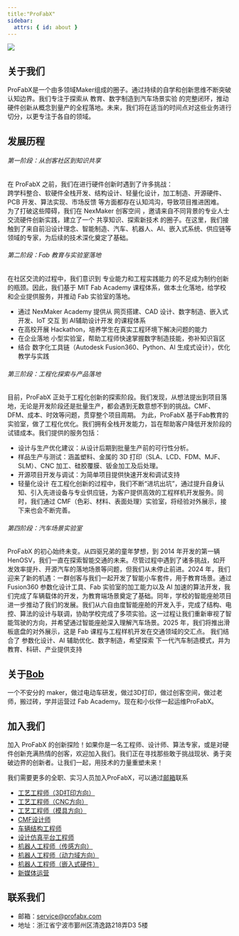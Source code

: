 ```yaml
---
title:"ProFabX"
sidebar:
  attrs: { id: about }
---
```





![](https://nexmaker-profabx.oss-cn-hangzhou.aliyuncs.com/img/whatwedozh.001.png)





## 关于我们
ProFabX是一个由多领域Maker组成的圈子。通过持续的自学和创新思维不断突破认知边界。我们专注于探索从 教育、数字制造到汽车场景实验 的完整闭环，推动硬件创新从概念到量产的全程落地。未来，我们将在适当的时间点对这些业务进行切分，以更专注于各自的领域。

## 发展历程
###### 第一阶段：从创客社区到知识共享
在 ProFabX 之前，我们在进行硬件创新时遇到了许多挑战：  
跨学科整合、软硬件全栈开发、结构设计、轻量化设计，加工制造、开源硬件、PCB 开发、算法实现、市场反馈 等方面都存在认知鸿沟，导致项目推进困难。  
为了打破这些障碍，我们在 NexMaker 创客空间 ，邀请来自不同背景的专业人士交流硬件创新实践，建立了一个 共享知识、探索新技术 的圈子。在这里，我们接触到了来自前沿设计理念、智能制造、汽车、机器人、AI、嵌入式系统、供应链等领域的专家，为后续的技术深化奠定了基础。


###### 第二阶段：Fab 教育与实验室落地
在社区交流的过程中，我们意识到 专业能力和工程实践能力 的不足成为制约创新的瓶颈。因此，我们基于 MIT Fab Academy 课程体系，做本土化落地，给学校和企业提供服务，并推动 Fab 实验室的落地。
* 通过 NexMaker Academy 提供从 网页搭建、CAD 设计、数字制造、嵌入式开发、IoT 交互 到 AI辅助设计开发 的课程体系
* 在高校开展 Hackathon，培养学生在真实工程环境下解决问题的能力
* 在企业落地 小型实验室，帮助工程师快速掌握数字制造技能，弥补知识盲区
* 结合 数字化工具链（Autodesk Fusion360、Python、AI 生成式设计），优化教学与实践


###### 第三阶段：工程化探索与产品落地
目前，ProFabX 正处于工程化创新的探索阶段。我们发现，从想法提出到项目落地，无论是开发阶段还是批量生产，都会遇到无数意想不到的挑战。CMF、DFM、成本、时效等问题，贯穿整个项目周期。
为此，ProFabX 基于Fab教育的实验室，做了工程化优化。我们拥有全栈开发能力，旨在帮助客户降低开发阶段的试错成本。我们提供的服务包括：

  * 设计与生产优化建议：从设计后期到批量生产前的可行性分析。
  * 样品生产与测试：涵盖塑料、金属的 3D 打印（SLA、LCD、FDM、MJF、SLM）、CNC 加工、硅胶覆膜、钣金加工及后处理。
  * 开源项目开发与调试：为简单项目提供快速开发和调试支持
  * 轻量化设计
在工程化创新的过程中，我们不断“进坑出坑”，通过提升自身认知、引入先进设备与专业供应链，为客户提供高效的工程样机开发服务。同时，我们通过 CMF（色彩、材料、表面处理）实验室，将经验对外展示，接下来也会不断完善。


###### 第四阶段：汽车场景实验室

ProFabX 的初心始终未变。从四驱兄弟的童年梦想，到 2014 年开发的第一辆 HenOSV，我们一直在探索智能交通的未来。尽管过程中遇到了诸多挑战，如开发效率提升、开源汽车的落地场景等问题，但我们从未停止前进。2024 年，我们迎来了新的机遇：一群创客与我们一起开发了智能小车套件，用于教育场景。通过 Fusion360 参数化设计工具、Fab 实验室的加工能力以及 AI 加速的算法开发，我们完成了车辆载体的开发，为教育端场景奠定了基础。同年，学校的智能座舱项目进一步推动了我们的发展。我们从六自由度智能座舱的开发入手，完成了结构、电控、算法的设计与联调，协助学校完成了多项实验。这一过程让我们重新审视了智能驾驶的方向，并希望通过智能座舱深入理解汽车场景。2025 年，我们将推出滑板底盘的对外展示，这是 Fab 课程与工程样机开发在交通领域的交汇点。
我们结合了 参数化设计、AI 辅助优化、数字制造，希望探索 下一代汽车制造模式，并为 教育、科研、产业提供支持

## 关于[Bob](bobwu@profabx.com)

一个不安分的 maker，做过电动车研发，做过3D打印，做过创客空间，做过老师，搬过砖，学并运营过 Fab Academy。现在和小伙伴一起运维ProFabX。

## 加入我们

加入 ProFabX 的创新探险！如果你是一名工程师、设计师、算法专家，或是对硬件创新充满热情的创客，欢迎加入我们。我们正在寻找那些敢于挑战现状、勇于突破边界的创新者。让我们一起，用技术的力量重塑未来！

我们需要更多的全职、实习人员加入ProFabX，可以通过[邮箱](bobwu@profabx.com)联系
* [工艺工程师（3D打印方向）](/src/content/docs/about/3dprinting.md)
* [工艺工程师（CNC方向）](/src/content/docs/about/cnc.md)
* [工艺工程师（模具方向）]()
* [CMF设计师](/src/content/docs/about/cmf.md)
* [车辆结构工程师](/src/content/docs/about/vehicle.md)
* [设计仿真平台工程师](/src/content/docs/about/api.md)
* [机器人工程师（传感方向）](/src/content/docs/about/sensor.md)
* [机器人工程师（动力域方向）](/src/content/docs/about/motor.md)
* [机器人工程师（嵌入式硬件）]()
* [新媒体运营]()

## 联系我们

* 邮箱：[service@profabx.com](service@profabx.com)
* 地址：浙江省宁波市鄞州区清逸路218弄‌‌D3 5楼

